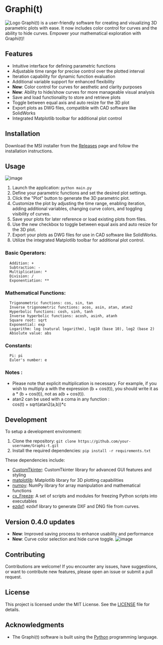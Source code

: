 # Graphi(t)

![Logo](https://github.com/ninicksicard/Graphi-t-/assets/31396919/7cf71cce-077f-4667-a187-062d9bf675aa)
Graphi(t) is a user-friendly software for creating and visualizing 3D parametric plots with ease. It now includes color control for curves and the ability to hide curves. Empower your mathematical exploration with Graphi(t)!

## Features

- Intuitive interface for defining parametric functions
- Adjustable time range for precise control over the plotted interval
- Iteration capability for dynamic function evaluation
- Additional variable support for enhanced flexibility
- **New**: Color control for curves for aesthetic and clarity purposes
- **New**: Ability to hide/show curves for more manageable visual analysis
- Save and load functionality to store and retrieve plots
- Toggle between equal axis and auto resize for the 3D plot
- Export plots as DWG files, compatible with CAD software like SolidWorks
- Integrated Matplotlib toolbar for additional plot control

## Installation

Download the MSI installer from the [Releases](https://github.com/ninicksicard/Graphi-t-/releases) page and follow the installation instructions.

## Usage

![image](https://github.com/ninicksicard/Graphi-t-/assets/31396919/3644f5e3-68c0-46ba-94a5-e5b6449bd42a)

1. Launch the application: `python main.py`
2. Define your parametric functions and set the desired plot settings.
3. Click the "Plot" button to generate the 3D parametric plot.
4. Customize the plot by adjusting the time range, enabling iteration, adding additional variables, changing curve colors, and toggling visibility of curves.
5. Save your plots for later reference or load existing plots from files.
6. Use the new checkbox to toggle between equal axis and auto resize for the 3D plot.
7. Export your plots as DWG files for use in CAD software like SolidWorks.
8. Utilize the integrated Matplotlib toolbar for additional plot control.

### Basic Operators:

      Addition: +
      Subtraction: -
      Multiplication: *
      Division: /
      Exponentiation: **

### Mathematical Functions:

      Trigonometric functions: cos, sin, tan
      Inverse trigonometric functions: acos, asin, atan, atan2
      Hyperbolic functions: cosh, sinh, tanh
      Inverse hyperbolic functions: acosh, asinh, atanh
      Square root: sqrt
      Exponential: exp
      Logarithm: log (natural logarithm), log10 (base 10), log2 (base 2)
      Absolute value: abs

### Constants:
      Pi: pi
      Euler's number: e

### Notes : 
- Please note that explicit multiplication is necessary. For example, if you wish to multiply a with the expression (b + cos(t)), you should write it as a * (b + cos(t)), not as a(b + cos(t)).
- atan2 can be used with a coma in any function :  
      cos(t) + sqrt(atan2(a,b))*c

## Development

To setup a development environment:

1. Clone the repository: `git clone https://github.com/your-username/Graphi-t.git`
2. Install the required dependencies: `pip install -r requirements.txt`

These dependencies include:
- [CustomTkinter](https://github.com/TomSchimansky/CustomTkinter): CustomTkinter library for advanced GUI features and styling
- [matplotlib](https://matplotlib.org/): Matplotlib library for 3D plotting capabilities
- [numpy](https://numpy.org/): NumPy library for array manipulation and mathematical functions
- [cx_Freeze](https://pypi.org/project/cx-Freeze/): A set of scripts and modules for freezing Python scripts into executables
- [ezdxf](https://github.com/mozman/ezdxf): ezdxf library to generate DXF and DNG file from curves.

## Version 0.4.0 updates

- **New**: Improved saving process to enhance usability and performance
- **New**: Curve color selection and hide curve toggle. 
      ![image](https://github.com/ninicksicard/Graphi-t-/assets/31396919/27f71298-b9da-46e6-9755-f20ffbde5266)


## Contributing

Contributions are welcome! If you encounter any issues, have suggestions, or want to contribute new features, please open an issue or submit a pull request.

## License

This project is licensed under the MIT License. See the [LICENSE](LICENSE) file for details.

## Acknowledgments

- The Graphi(t) software is built using the [Python](https://www.python.org/) programming language.

